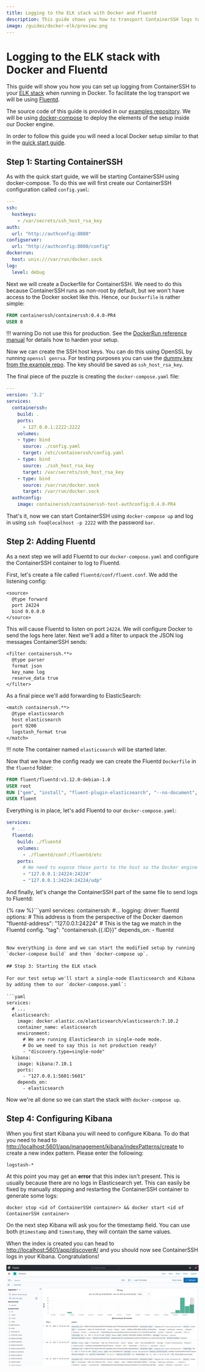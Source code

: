 ```yaml
---
title: Logging to the ELK stack with Docker and Fluentd
description: This guide shows you how to transport ContainerSSH logs to your ELK stack from Docker
image: /guides/docker-elk/preview.png
---
```


# Logging to the ELK stack with Docker and Fluentd

This guide will show you how you can set up logging from ContainerSSH to your [ELK stack](https://www.elastic.co/what-is/elk-stack) when running in Docker. To facilitate the log transport we will be using [Fluentd](https://www.fluentd.org/).

The source code of this guide is provided in our [examples repository](). We will be using [docker-compose](https://docs.docker.com/compose/) to deploy the elements of the setup inside our Docker engine.

In order to follow this guide you will need a local Docker setup similar to that in the [quick start guide](../../getting-started/index.md).

## Step 1: Starting ContainerSSH

As with the quick start guide, we will be starting ContainerSSH using docker-compose. To do this we will first create our ContainerSSH configuration called `config.yaml`:

```yaml
---
ssh:
  hostkeys:
    - /var/secrets/ssh_host_rsa_key
auth:
  url: "http://authconfig:8080"
configserver:
  url: "http://authconfig:8080/config"
dockerrun:
  host: unix:///var/run/docker.sock
log:
  level: debug
```

Next we will create a Dockerfile for ContainerSSH. We need to do this because ContainerSSH runs as non-root by default, but we won't have access to the Docker socket like this. Hence, our `Dockerfile` is rather simple:

```Dockerfile
FROM containerssh/containerssh:0.4.0-PR4
USER 0
```

!!! warning
    Do not use this for production. See the [DockerRun reference manual](https://containerssh.io/reference/dockerrun/) for details how to harden your setup.
    
Now we can create the SSH host keys. You can do this using OpenSSL by running `openssl genrsa`. For testing purposes you can use the [dummy key from the example repo](https://github.com/ContainerSSH/examples/blob/main/logging-elk-stack/ssh_host_rsa_key). The key should be saved as `ssh_host_rsa_key`.

The final piece of the puzzle is creating the `docker-compose.yaml` file:

```yaml
---
version: '3.2'
services:
  containerssh:
    build: .
    ports:
      - 127.0.0.1:2222:2222
    volumes:
    - type: bind
      source: ./config.yaml
      target: /etc/containerssh/config.yaml
    - type: bind
      source: ./ssh_host_rsa_key
      target: /var/secrets/ssh_host_rsa_key
    - type: bind
      source: /var/run/docker.sock
      target: /var/run/docker.sock
  authconfig:
    image: containerssh/containerssh-test-authconfig:0.4.0-PR4
```

That's it, now we can start ContainerSSH using `docker-compose up` and log in using `ssh foo@localhost -p 2222` with the password `bar`.

## Step 2: Adding Fluentd

As a next step we will add Fluentd to our `docker-compose.yaml` and configure the ContainerSSH container to log to Fluentd.

First, let's create a file called `fluentd/conf/fluent.conf`. We add the listening config:

```fluentd
<source>
  @type forward
  port 24224
  bind 0.0.0.0
</source>
```

This will cause Fluentd to listen on port `24224`. We will configure Docker to send the logs here later. Next we'll add a filter to unpack the JSON log messages ContainerSSH sends:

```fluentd
<filter containerssh.**>
  @type parser
  format json
  key_name log
  reserve_data true
</filter>
```

As a final piece we'll add forwarding to ElasticSearch:

```fluentd
<match containerssh.**>
  @type elasticsearch
  host elasticsearch
  port 9200
  logstash_format true
</match>
```

!!! note
    The container named `elasticsearch` will be started later.

Now that we have the config ready we can create the Fluentd `Dockerfile` in the `fluentd` folder:

```Dockerfile
FROM fluent/fluentd:v1.12.0-debian-1.0
USER root
RUN ["gem", "install", "fluent-plugin-elasticsearch", "--no-document", "--version", "5.0.1"]
USER fluent
```

Everything is in place, let's add Fluentd to our `docker-compose.yaml`:

```yaml
services:
  # ...
  fluentd:
    build: ./fluentd
    volumes:
      - ./fluentd/conf:/fluentd/etc
    ports:
      # We need to expose these ports to the host so the Docker engine can log to it.
      - "127.0.0.1:24224:24224"
      - "127.0.0.1:24224:24224/udp"
```

And finally, let's change the ContainerSSH part of the same file to send logs to Fluentd:

{% raw %}```yaml
services:
  containerssh:
    #...
    logging:
      driver: fluentd
      options:
        # This address is from the perspective of the Docker daemon
        "fluentd-address": "127.0.0.1:24224"
        # This is the tag we match in the Fluentd config.
        "tag": "containerssh.{{.ID}}"
    depends_on:
      - fluentd
```{% endraw %}

Now everything is done and we can start the modified setup by running `docker-compose build` and then `docker-compose up`.

## Step 3: Starting the ELK stack

For our test setup we'll start a single-node Elasticsearch and Kibana by adding them to our `docker-compose.yaml`:

```yaml
services:
  # ...
  elasticsearch:
    image: docker.elastic.co/elasticsearch/elasticsearch:7.10.2
    container_name: elasticsearch
    environment:
      # We are running ElasticSearch in single-node mode.
      # Do we need to say this is not production ready?
      - "discovery.type=single-node"
  kibana:
    image: kibana:7.10.1
    ports:
      - "127.0.0.1:5601:5601"
    depends_on:
      - elasticsearch
```

Now we're all done so we can start the stack with `docker-compose up`.

## Step 4: Configuring Kibana

When you first start Kibana you will need to configure Kibana. To do that you need to head to [http://localhost:5601/app/management/kibana/indexPatterns/create](http://localhost:5601/app/management/kibana/indexPatterns/create) to create a new index pattern. Please enter the following:

```
logstash-*
```

At this point you may get an **error** that this index isn't present. This is usually because there are no logs in Elasticsearch yet. This can easily be fixed by manually stopping and restarting the ContainerSSH container to generate some logs:

```
docker stop <id of ContainerSSH container> && docker start <id of ContainerSSH container>
```

On the next step Kibana will ask you for the timestamp field. You can use both `@timestamp` and `timestamp`, they will contain the same values.

When the index is created you can head to [http://localhost:5601/app/discover#/](http://localhost:5601/app/discover#/) and you should now see ContainerSSH logs in your Kibana. Congratulations!

![A screenshot of Kibana showing logs from ContainerSSH.](preview.png)